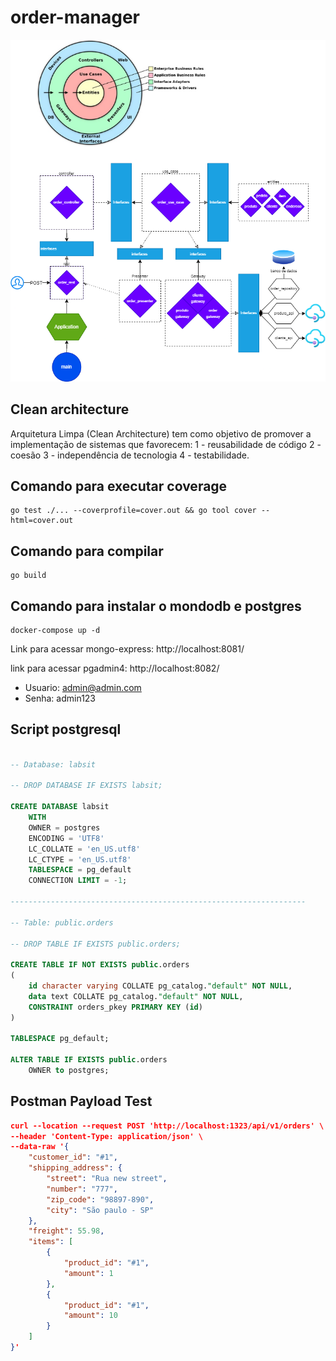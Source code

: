 # order-manager
![alt text](https://github.com/diegodmmorais/order-manager/blob/main/golang-with-clean-architecture.drawio.png)
## Clean architecture
Arquitetura Limpa (Clean Architecture) tem como objetivo de promover a implementação de sistemas que favorecem:
    1 - reusabilidade de código
    2 - coesão 
    3 - independência de tecnologia
    4 - testabilidade.

## Comando para executar coverage
```shell
go test ./... --coverprofile=cover.out && go tool cover --html=cover.out
``` 
## Comando para compilar
```shell
go build
``` 

## Comando para instalar o mondodb e postgres
```shell
docker-compose up -d
``` 
Link para acessar mongo-express: http://localhost:8081/

link para acessar pgadmin4: http://localhost:8082/
* Usuario: admin@admin.com
* Senha: admin123


## Script postgresql
```sql

-- Database: labsit

-- DROP DATABASE IF EXISTS labsit;

CREATE DATABASE labsit
    WITH
    OWNER = postgres
    ENCODING = 'UTF8'
    LC_COLLATE = 'en_US.utf8'
    LC_CTYPE = 'en_US.utf8'
    TABLESPACE = pg_default
    CONNECTION LIMIT = -1;

------------------------------------------------------------------

-- Table: public.orders

-- DROP TABLE IF EXISTS public.orders;

CREATE TABLE IF NOT EXISTS public.orders
(
    id character varying COLLATE pg_catalog."default" NOT NULL,
    data text COLLATE pg_catalog."default" NOT NULL,
    CONSTRAINT orders_pkey PRIMARY KEY (id)
)

TABLESPACE pg_default;

ALTER TABLE IF EXISTS public.orders
    OWNER to postgres;

```

## Postman Payload Test
```json
curl --location --request POST 'http://localhost:1323/api/v1/orders' \
--header 'Content-Type: application/json' \
--data-raw '{
    "customer_id": "#1",
    "shipping_address": {
        "street": "Rua new street",
        "number": "777",
        "zip_code": "98897-890",
        "city": "São paulo - SP"
    },
    "freight": 55.98,
    "items": [
        {
            "product_id": "#1",
            "amount": 1
        },
        {
            "product_id": "#1",
            "amount": 10
        }
    ]
}'
```